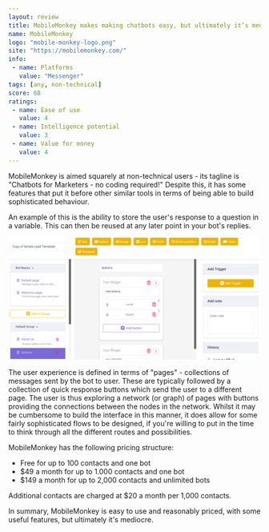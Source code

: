 ```yaml
---
layout: review
title: MobileMonkey makes making chatbots easy, but ultimately it’s mediocre
name: MobileMonkey
logo: "mobile-monkey-logo.png"
site: "https://mobilemonkey.com/"
info:
 - name: Platforms
   value: "Messenger"
tags: [any, non-technical]
score: 68
ratings:
 - name: Ease of use
   value: 4
 - name: Intelligence potential
   value: 3
 - name: Value for money
   value: 4
---
```


MobileMonkey is aimed squarely at non-technical users - its tagline
is "Chatbots for Marketers - no coding required!" Despite this, it has
some features that put it before other similar tools in terms of being
able to build sophisticated behaviour.

An example of this is the ability to store the user's response to a
question in a variable. This can then be reused at any later point in
your bot's replies.

<img src="/img/mobile-monkey-screenshot.png" class="img-fluid">

The user experience is defined in terms of "pages" - collections of
messages sent by the bot to user. These are typically followed by a
collection of quick response buttons which send the user to a
different page. The user is thus exploring a network (or graph) of pages with
buttons providing the connections between the nodes in the
network. Whilst it may be cumbersome to build the interface in this
manner, it does allow for some fairly sophisticated flows to be
designed, if you're willing to put in the time to think through all
the different routes and possibilities.

MobileMonkey has the following pricing structure:
 - Free for up to 100 contacts and one bot
 - $49 a month for up to 1.000 contacts and one bot
 - $149 a month for up to 2,000 contacts and unlimited bots

Additional contacts are charged at $20 a month per 1,000 contacts.

In summary, MobileMonkey is easy to use and reasonably priced, with
some useful features, but ultimately it's mediocre.
